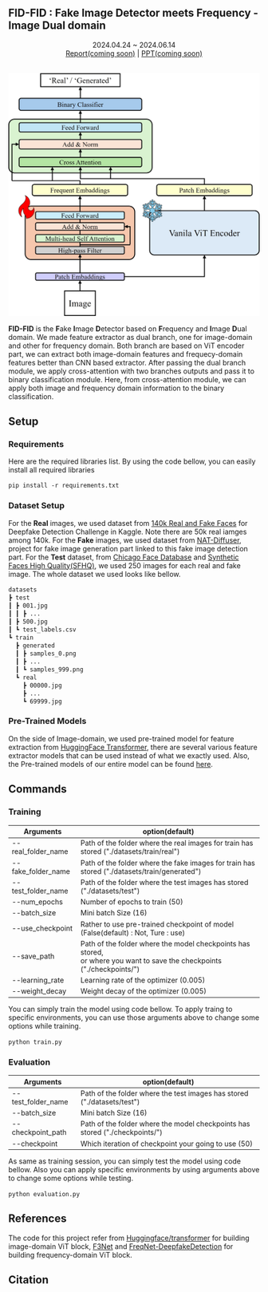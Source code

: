## FID-FID : Fake Image Detector meets Frequency - Image Dual domain

<!--
<p align="center">
    <img src="assets/NAT-Diffuser-logo.png" alt="Alt text" width="300">
</p>
<p align="center">
    <img src="assets/NAT-faces.png" alt="Alt text" width="800">
</p>
-->

<div align="center">
    2024.04.24 ~ 2024.06.14
</div>


<div align="center">
    <a href="">Report(coming soon)</a> | 
    <a href="">PPT(coming soon)</a>
</div>



<br>

<p align="center">
    <img src="FID-FID.jpg" alt="Alt text" width="650">
</p>


**FID-FID** is the **F**ake **I**mage **D**etector based on **F**requency and **I**mage **D**ual domain. We made feature extractor as dual branch, one for image-domain and other for frequency domain. Both branch are based on ViT encoder part, we can extract both image-domain features and frequecy-domain features better than CNN based extractor. After passing the dual branch module, we apply cross-attention with two branches outputs and pass it to binary classification module. Here, from cross-attention module, we can apply both image and frequency domain information to the binary classification.


## Setup



### Requirements

Here are the required libraries list. By using the code bellow, you can easily install all required libraries

```
pip install -r requirements.txt
```




### Dataset Setup

For the **Real** images, we used dataset from [140k Real and Fake Faces](https://www.kaggle.com/datasets/xhlulu/140k-real-and-fake-faces?select=train.csv) for Deepfake Detection Challenge in Kaggle. Note there are 50k real iamges among 140k. For the **Fake** images, we used dataset from [NAT-Diffuser](https://github.com/justin4ai/NAT-Diffuser), project for fake image generation part linked to this fake image detection part. For the **Test** dataset, from [Chicago Face Database](https://www.chicagofaces.org/) and [Synthetic Faces High Quality(SFHQ)](https://www.kaggle.com/datasets/selfishgene/synthetic-faces-high-quality-sfhq-part-1), we used 250 images for each real and fake image.
The whole dataset we used looks like bellow.
```
datasets
┣ test
┃ ┣ 001.jpg
┃ ┃ ┣ ...
┃ ┣ 500.jpg
┃ ┗ test_labels.csv
┗ train
  ┣ generated
  ┃ ┣ samples_0.png
  ┃ ┣ ...
  ┃ ┗ samples_999.png
  ┗ real
    ┣ 00000.jpg
    ┣ ...
    ┗ 69999.jpg
```


### Pre-Trained Models
On the side of Image-domain, we used pre-trained model for feature extraction from [HuggingFace Transformer](https://github.com/huggingface/transformers/tree/v4.41.2), there are several various feature extractor models that can be used instead of what we exactly used.
Also, the Pre-trained models of our entire model can be found [here](). 


## Commands

### Training
|Arguments|option(default)|
|------|------|
|--real_folder_name|Path of the folder where the real images for train has stored ("./datasets/train/real")|
|--fake_folder_name|Path of the folder where the fake images for train has stored ("./datasets/train/generated")|
|--test_folder_name|Path of the folder where the test images has stored ("./datasets/test")|
|--num_epochs|Number of epochs to train (50)|
|--batch_size|Mini batch Size (16)|
|--use_checkpoint|Rather to use pre-trained checkpoint of model (False(default) : Not, Ture : use)|
|--save_path|Path of the folder where the model checkpoints has stored, <br> or where you want to save the checkpoints ("./checkpoints/")|
|--learning_rate|Learning rate of the optimizer (0.005)|
|--weight_decay|Weight decay of the optimizer (0.005)|

You can simply train the model using code bellow. To apply traing to specific environments, you can use those arguments above to change some options while training.   

```python train.py```

### Evaluation

|Arguments|option(default)|
|------|------|
|--test_folder_name|Path of the folder where the test images has stored ("./datasets/test")|
|--batch_size|Mini batch Size (16)|
|--checkpoint_path|Path of the folder where the model checkpoints has stored ("./checkpoints/")|
|--checkpoint|Which iteration of checkpoint your going to use (50)|

As same as training session, you can simply test the model using code bellow. Also you can apply specific environments by using arguments above to change some options while testing.    

```python evaluation.py```

<!--
### Web Demo
-->


## References

The code for this project refer from [Huggingface/transformer](https://github.com/huggingface/transformers/tree/v4.41.2/src/transformers) for building image-domain ViT block, [F3Net](https://github.com/yyk-wew/F3Net) and [FreqNet-DeepfakeDetection](https://github.com/chuangchuangtan/FreqNet-DeepfakeDetection) for building frequency-domain ViT block. 



## Citation
      

